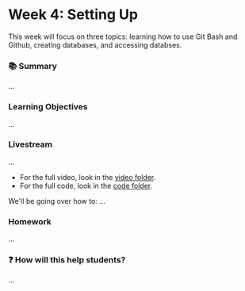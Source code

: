 # Week 4: Setting Up

This week will focus on three topics: learning how to use Git Bash and Github, creating databases, and accessing databses.

### 📚 Summary
...

### Learning Objectives
...

### Livestream
...
- For the full video, look in the [video folder]().
- For the full code, look in the [code folder]().

We'll be going over how to:
...

### Homework
...

### :question: How will this help students?
...
